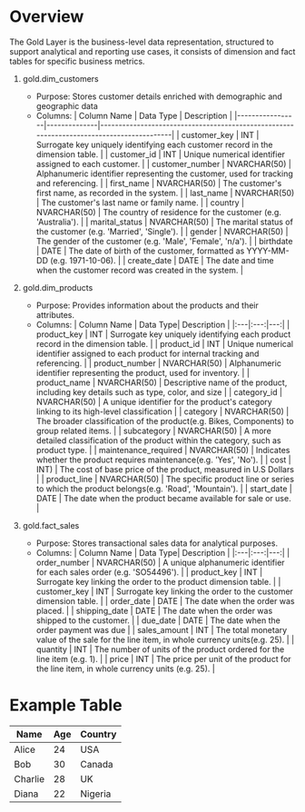 Overview
============================================================================================================
The Gold Layer is the business-level data representation, structured to support analytical and reporting use cases,
it consists of dimension and fact tables for specific business metrics.

1. gold.dim_customers
   - Purpose: Stores customer details enriched with demographic and geographic data
   - Columns:
| Column Name     | Data Type    | Description                                                                              |
|-----------------|--------------|------------------------------------------------------------------------------------------|
| customer_key    | INT          | Surrogate key uniquely identifying each customer record in the dimension table.           |
| customer_id     | INT          | Unique numerical identifier assigned to each customer.                                    |
| customer_number | NVARCHAR(50) | Alphanumeric identifier representing the customer, used for tracking and referencing.     |
| first_name      | NVARCHAR(50) | The customer's first name, as recorded in the system.                                     |
| last_name       | NVARCHAR(50) | The customer's last name or family name.                                                  |
| country         | NVARCHAR(50) | The country of residence for the customer (e.g. 'Australia').                             |
| marital_status  | NVARCHAR(50) | The marital status of the customer (e.g. 'Married', 'Single').                            |
| gender          | NVARCHAR(50) | The gender of the customer (e.g. 'Male', 'Female', 'n/a').                                |
| birthdate       | DATE         | The date of birth of the customer, formatted as YYYY-MM-DD (e.g. 1971-10-06).             |
| create_date     | DATE         | The date and time when the customer record was created in the system.                     |


2. gold.dim_products 
   - Purpose: Provides information about the products and their attributes.
   - Columns:
| Column Name | Data Type| Description |
|:---|:---:|---:|
| product_key | INT | Surrogate key uniquely identifying each product record in the dimension table. |
| product_id | INT | Unique numerical identifier assigned to each product for internal tracking and referencing. |
| product_number | NVARCHAR(50) | Alphanumeric identifier representing the product, used for inventory. |
| product_name | NVARCHAR(50) | Descriptive name of the product, including key details such as type, color, and size |
| category_id | NVARCHAR(50) | A unique identifier for the product's category linking to its high-level classification |
| category | NVARCHAR(50) | The broader classification of the product(e.g. Bikes, Components) to group related items. |
| subcategory | NVARCHAR(50) | A more detailed classification of the product within the category, such as product type. |
| maintenance_required | NVARCHAR(50) | Indicates whether the product requires maintenance(e.g. 'Yes', 'No'). |
| cost | INT) | The cost of base price of the product, measured in U.S Dollars |
| product_line | NVARCHAR(50) | The specific product line or series to which the product belongs(e.g. 'Road', 'Mountain'). |
| start_date | DATE | The date when the product became available for sale or use. |

2. gold.fact_sales
   - Purpose: Stores transactional sales data for analytical purposes.
   - Columns:
| Column Name | Data Type| Description |
|:---|:---:|---:|
| order_number | NVARCHAR(50) | A unique alphanumeric identifier for each sales order (e.g. 'SO54496'). |
| product_key | INT | Surrogate key linking the order to the product dimension table. |
| customer_key | INT | Surrogate key linking the order to the customer dimension table. |
| order_date | DATE | The date when the order was placed. |
| shipping_date | DATE | The date when the order was shipped to the customer. |
| due_date | DATE | The date when the order payment was due |
| sales_amount | INT | The total monetary value of the sale for the line item, in whole currency units(e.g. 25).  |
| quantity | INT | The number of units of the product ordered for the line item (e.g. 1). |
| price | INT | The price per unit of the product for the line item, in whole currency units (e.g. 25). |

# Example Table

| Name      | Age | Country   |
|-----------|-----|-----------|
| Alice     | 24  | USA       |
| Bob       | 30  | Canada    |
| Charlie   | 28  | UK        |
| Diana     | 22  | Nigeria   |

